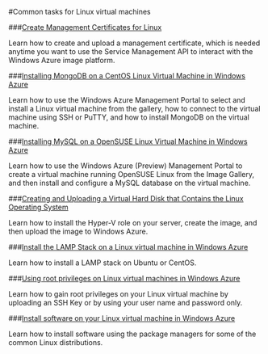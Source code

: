 #Common tasks for Linux virtual machines


<div chunk="../../Shared/Chunks/disclaimer.md" />

###[Create Management Certificates for Linux](/en-us/manage/linux/common-tasks/manage-certificates/)

Learn how to create and upload a management certificate, which is needed anytime you want to use the Service Management API to interact with the Windows Azure image platform. 

###[Installing MongoDB on a CentOS Linux Virtual Machine in Windows Azure](/en-us/manage/linux/common-tasks/mongodb-on-a-linux-vm/)

Learn how to use the Windows Azure Management Portal to select and install a Linux virtual machine from the gallery, how to connect to the virtual machine using SSH or PuTTY, and how to install MongoDB on the virtual machine.


###[Installing MySQL on a OpenSUSE Linux Virtual Machine in Windows Azure](/en-us/manage/linux/common-tasks/mysql-on-a-linux-vm/)

Learn how to use the Windows Azure (Preview) Management Portal to create a virtual machine running OpenSUSE Linux from the Image Gallery, and then install and configure a MySQL database on the virtual machine.


###[Creating and Uploading a Virtual Hard Disk that Contains the Linux Operating System](/en-us/manage/linux/common-tasks/upload-a-vhd/)

Learn how to install the Hyper-V role on your server, create the image, and then upload the image to Windows Azure. 


###[Install the LAMP Stack on a Linux virtual machine in Windows Azure](/en-us/manage/linux/common-tasks/install-lamp-stack/) 

Learn how to install a LAMP stack on Ubuntu or CentOS.

###[Using root privileges on Linux virtual machines in Windows Azure](/en-us/manage/linux/common-tasks/use-root-privileges/)

Learn how to gain root privileges on your Linux virtual machine by uploading an SSH Key or by using your user name and password only.

###[Install software on your Linux virtual machine in Windows Azure](/en-us/manage/linux/common-tasks/install-software/)

Learn how to install software using the package managers for some of the common Linux distributions. 